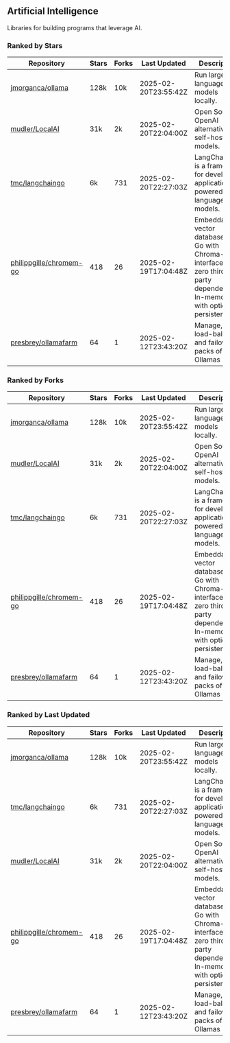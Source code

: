 ## Artificial Intelligence

Libraries for building programs that leverage AI.

### Ranked by Stars

| Repository | Stars | Forks | Last Updated | Description | 
|------------|-------|-------|--------------|-------------|
| [jmorganca/ollama](https://github.com/jmorganca/ollama) | 128k | 10k | 2025-02-20T23:55:42Z |  Run large language models locally. |
| [mudler/LocalAI](https://github.com/mudler/LocalAI) | 31k | 2k | 2025-02-20T22:04:00Z |  Open Source OpenAI alternative, self-host AI models. |
| [tmc/langchaingo](https://github.com/tmc/langchaingo) | 6k | 731 | 2025-02-20T22:27:03Z |  LangChainGo is a framework for developing applications powered by language models. |
| [philippgille/chromem-go](https://github.com/philippgille/chromem-go) | 418 | 26 | 2025-02-19T17:04:48Z |  Embeddable vector database for Go with Chroma-like interface and zero third-party dependencies. In-memory with optional persistence. |
| [presbrey/ollamafarm](https://github.com/presbrey/ollamafarm) | 64 | 1 | 2025-02-12T23:43:20Z |  Manage, load-balance, and failover packs of Ollamas |

### Ranked by Forks

| Repository | Stars | Forks | Last Updated | Description | 
|------------|-------|-------|--------------|-------------|
| [jmorganca/ollama](https://github.com/jmorganca/ollama) | 128k | 10k | 2025-02-20T23:55:42Z |  Run large language models locally. |
| [mudler/LocalAI](https://github.com/mudler/LocalAI) | 31k | 2k | 2025-02-20T22:04:00Z |  Open Source OpenAI alternative, self-host AI models. |
| [tmc/langchaingo](https://github.com/tmc/langchaingo) | 6k | 731 | 2025-02-20T22:27:03Z |  LangChainGo is a framework for developing applications powered by language models. |
| [philippgille/chromem-go](https://github.com/philippgille/chromem-go) | 418 | 26 | 2025-02-19T17:04:48Z |  Embeddable vector database for Go with Chroma-like interface and zero third-party dependencies. In-memory with optional persistence. |
| [presbrey/ollamafarm](https://github.com/presbrey/ollamafarm) | 64 | 1 | 2025-02-12T23:43:20Z |  Manage, load-balance, and failover packs of Ollamas |

### Ranked by Last Updated

| Repository | Stars | Forks | Last Updated | Description | 
|------------|-------|-------|--------------|-------------|
| [jmorganca/ollama](https://github.com/jmorganca/ollama) | 128k | 10k | 2025-02-20T23:55:42Z |  Run large language models locally. |
| [tmc/langchaingo](https://github.com/tmc/langchaingo) | 6k | 731 | 2025-02-20T22:27:03Z |  LangChainGo is a framework for developing applications powered by language models. |
| [mudler/LocalAI](https://github.com/mudler/LocalAI) | 31k | 2k | 2025-02-20T22:04:00Z |  Open Source OpenAI alternative, self-host AI models. |
| [philippgille/chromem-go](https://github.com/philippgille/chromem-go) | 418 | 26 | 2025-02-19T17:04:48Z |  Embeddable vector database for Go with Chroma-like interface and zero third-party dependencies. In-memory with optional persistence. |
| [presbrey/ollamafarm](https://github.com/presbrey/ollamafarm) | 64 | 1 | 2025-02-12T23:43:20Z |  Manage, load-balance, and failover packs of Ollamas |

